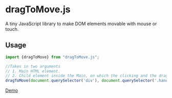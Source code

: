 # dragToMove.js

A tiny JavaScript library to make DOM elements movable with mouse or touch.

## Usage

```javascript
import {dragToMove} from "dragToMove.js";

//Takes in two arguments
// 1. Main HTML element.
// 2. Child element inside the Main, on which the clicking and the dragging happens.
dragToMove(document.querySelector('div'), document.querySelector('.handle));
```

[Demo](https://anshuthopsee.github.io/dragToMove.js/)
